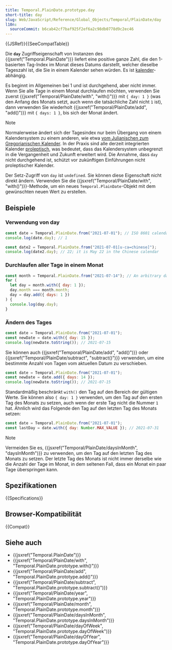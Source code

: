 ```yaml
---
title: Temporal.PlainDate.prototype.day
short-title: day
slug: Web/JavaScript/Reference/Global_Objects/Temporal/PlainDate/day
l10n:
  sourceCommit: b6cab42cf7baf925f2ef6a2c98db0778d9c2ec46
---
```


{{JSRef}}{{SeeCompatTable}}

Die **`day`** Zugriffseigenschaft von Instanzen des {{jsxref("Temporal.PlainDate")}} liefert eine positive ganze Zahl, die den 1-basierten Tag-Index im Monat dieses Datums darstellt, welcher dieselbe Tageszahl ist, die Sie in einem Kalender sehen würden. Es ist [kalender](/de/docs/Web/JavaScript/Reference/Global_Objects/Temporal#calendars)-abhängig.

Es beginnt im Allgemeinen bei 1 und ist durchgehend, aber nicht immer. Wenn Sie alle Tage in einem Monat durchlaufen möchten, verwenden Sie zuerst {{jsxref("Temporal/PlainDate/with", "with()")}} mit `{ day: 1 }` (was den Anfang des Monats setzt, auch wenn die tatsächliche Zahl nicht `1` ist), dann verwenden Sie wiederholt {{jsxref("Temporal/PlainDate/add", "add()")}} mit `{ days: 1 }`, bis sich der Monat ändert.

> [!NOTE]
> Normalerweise ändert sich der Tagesindex nur beim Übergang von einem Kalendersystem zu einem anderen, wie etwa [vom Julianischen zum Gregorianischen Kalender](https://en.wikipedia.org/wiki/Adoption_of_the_Gregorian_calendar). In der Praxis sind alle derzeit integrierten Kalender [proleptisch](https://en.wikipedia.org/wiki/Proleptic_Gregorian_calendar), was bedeutet, dass das Kalendersystem unbegrenzt in die Vergangenheit und Zukunft erweitert wird. Die Annahme, dass `day` nicht durchgehend ist, schützt vor zukünftigen Einführungen nicht proleptischer Kalender.

Der Setz-Zugriff von `day` ist `undefined`. Sie können diese Eigenschaft nicht direkt ändern. Verwenden Sie die {{jsxref("Temporal/PlainDate/with", "with()")}}-Methode, um ein neues `Temporal.PlainDate`-Objekt mit dem gewünschten neuen Wert zu erstellen.

## Beispiele

### Verwendung von day

```js
const date = Temporal.PlainDate.from("2021-07-01"); // ISO 8601 calendar
console.log(date.day); // 1

const date2 = Temporal.PlainDate.from("2021-07-01[u-ca=chinese]");
console.log(date2.day); // 22; it is May 22 in the Chinese calendar
```

### Durchlaufen aller Tage in einem Monat

```js
const month = Temporal.PlainDate.from("2021-07-14"); // An arbitrary date in the month
for (
  let day = month.with({ day: 1 });
  day.month === month.month;
  day = day.add({ days: 1 })
) {
  console.log(day.day);
}
```

### Ändern des Tages

```js
const date = Temporal.PlainDate.from("2021-07-01");
const newDate = date.with({ day: 15 });
console.log(newDate.toString()); // 2021-07-15
```

Sie können auch {{jsxref("Temporal/PlainDate/add", "add()")}} oder {{jsxref("Temporal/PlainDate/subtract", "subtract()")}} verwenden, um eine bestimmte Anzahl von Tagen vom aktuellen Datum zu verschieben.

```js
const date = Temporal.PlainDate.from("2021-07-01");
const newDate = date.add({ days: 14 });
console.log(newDate.toString()); // 2021-07-15
```

Standardmäßig beschränkt `with()` den Tag auf den Bereich der gültigen Werte. Sie können also `{ day: 1 }` verwenden, um den Tag auf den ersten Tag des Monats zu setzen, auch wenn der erste Tag nicht die Nummer `1` hat. Ähnlich wird das Folgende den Tag auf den letzten Tag des Monats setzen:

```js
const date = Temporal.PlainDate.from("2021-07-01");
const lastDay = date.with({ day: Number.MAX_VALUE }); // 2021-07-31
```

> [!NOTE]
> Vermeiden Sie es, {{jsxref("Temporal/PlainDate/daysInMonth", "daysInMonth")}} zu verwenden, um den Tag auf den letzten Tag des Monats zu setzen. Der letzte Tag des Monats ist nicht immer derselbe wie die Anzahl der Tage im Monat, in dem seltenen Fall, dass ein Monat ein paar Tage überspringen kann.

## Spezifikationen

{{Specifications}}

## Browser-Kompatibilität

{{Compat}}

## Siehe auch

- {{jsxref("Temporal.PlainDate")}}
- {{jsxref("Temporal/PlainDate/with", "Temporal.PlainDate.prototype.with()")}}
- {{jsxref("Temporal/PlainDate/add", "Temporal.PlainDate.prototype.add()")}}
- {{jsxref("Temporal/PlainDate/subtract", "Temporal.PlainDate.prototype.subtract()")}}
- {{jsxref("Temporal/PlainDate/year", "Temporal.PlainDate.prototype.year")}}
- {{jsxref("Temporal/PlainDate/month", "Temporal.PlainDate.prototype.month")}}
- {{jsxref("Temporal/PlainDate/daysInMonth", "Temporal.PlainDate.prototype.daysInMonth")}}
- {{jsxref("Temporal/PlainDate/dayOfWeek", "Temporal.PlainDate.prototype.dayOfWeek")}}
- {{jsxref("Temporal/PlainDate/dayOfYear", "Temporal.PlainDate.prototype.dayOfYear")}}
